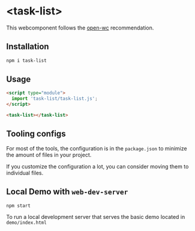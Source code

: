 # \<task-list>

This webcomponent follows the [open-wc](https://github.com/open-wc/open-wc) recommendation.

## Installation

```bash
npm i task-list
```

## Usage

```html
<script type="module">
  import 'task-list/task-list.js';
</script>

<task-list></task-list>
```



## Tooling configs

For most of the tools, the configuration is in the `package.json` to minimize the amount of files in your project.

If you customize the configuration a lot, you can consider moving them to individual files.

## Local Demo with `web-dev-server`

```bash
npm start
```

To run a local development server that serves the basic demo located in `demo/index.html`
